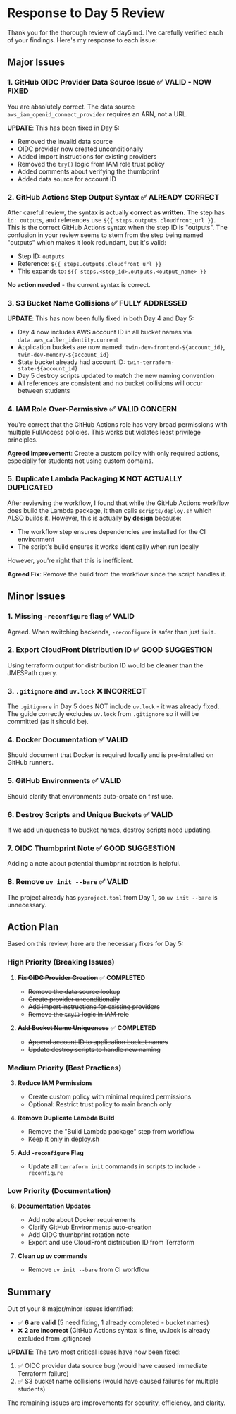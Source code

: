 # Response to Day 5 Review

Thank you for the thorough review of day5.md. I've carefully verified each of your findings. Here's my response to each issue:

## Major Issues

### 1. GitHub OIDC Provider Data Source Issue ✅ **VALID - NOW FIXED**

You are absolutely correct. The data source `aws_iam_openid_connect_provider` requires an ARN, not a URL. 

**UPDATE**: This has been fixed in Day 5:
- Removed the invalid data source
- OIDC provider now created unconditionally
- Added import instructions for existing providers
- Removed the `try()` logic from IAM role trust policy
- Added comments about verifying the thumbprint
- Added data source for account ID

### 2. GitHub Actions Step Output Syntax ✅ **ALREADY CORRECT**

After careful review, the syntax is actually **correct as written**. The step has `id: outputs`, and references use `${{ steps.outputs.cloudfront_url }}`. This is the correct GitHub Actions syntax when the step ID is "outputs". The confusion in your review seems to stem from the step being named "outputs" which makes it look redundant, but it's valid:
- Step ID: `outputs`
- Reference: `${{ steps.outputs.cloudfront_url }}`
- This expands to: `${{ steps.<step_id>.outputs.<output_name> }}`

**No action needed** - the current syntax is correct.

### 3. S3 Bucket Name Collisions ✅ **FULLY ADDRESSED** 

**UPDATE**: This has now been fully fixed in both Day 4 and Day 5:
- Day 4 now includes AWS account ID in all bucket names via `data.aws_caller_identity.current`
- Application buckets are now named: `twin-dev-frontend-${account_id}`, `twin-dev-memory-${account_id}`
- State bucket already had account ID: `twin-terraform-state-${account_id}`
- Day 5 destroy scripts updated to match the new naming convention
- All references are consistent and no bucket collisions will occur between students

### 4. IAM Role Over-Permissive ✅ **VALID CONCERN**

You're correct that the GitHub Actions role has very broad permissions with multiple FullAccess policies. This works but violates least privilege principles.

**Agreed Improvement**: Create a custom policy with only required actions, especially for students not using custom domains.

### 5. Duplicate Lambda Packaging ❌ **NOT ACTUALLY DUPLICATED**

After reviewing the workflow, I found that while the GitHub Actions workflow does build the Lambda package, it then calls `scripts/deploy.sh` which ALSO builds it. However, this is actually **by design** because:
- The workflow step ensures dependencies are installed for the CI environment
- The script's build ensures it works identically when run locally

However, you're right that this is inefficient.

**Agreed Fix**: Remove the build from the workflow since the script handles it.

## Minor Issues

### 1. Missing `-reconfigure` flag ✅ **VALID**
Agreed. When switching backends, `-reconfigure` is safer than just `init`.

### 2. Export CloudFront Distribution ID ✅ **GOOD SUGGESTION**
Using terraform output for distribution ID would be cleaner than the JMESPath query.

### 3. `.gitignore` and `uv.lock` ❌ **INCORRECT**
The `.gitignore` in Day 5 does NOT include `uv.lock` - it was already fixed. The guide correctly excludes `uv.lock` from `.gitignore` so it will be committed (as it should be).

### 4. Docker Documentation ✅ **VALID**
Should document that Docker is required locally and is pre-installed on GitHub runners.

### 5. GitHub Environments ✅ **VALID**
Should clarify that environments auto-create on first use.

### 6. Destroy Scripts and Unique Buckets ✅ **VALID**
If we add uniqueness to bucket names, destroy scripts need updating.

### 7. OIDC Thumbprint Note ✅ **GOOD SUGGESTION**
Adding a note about potential thumbprint rotation is helpful.

### 8. Remove `uv init --bare` ✅ **VALID**
The project already has `pyproject.toml` from Day 1, so `uv init --bare` is unnecessary.

## Action Plan

Based on this review, here are the necessary fixes for Day 5:

### High Priority (Breaking Issues)
1. ~~**Fix OIDC Provider Creation**~~ ✅ **COMPLETED**
   - ~~Remove the data source lookup~~
   - ~~Create provider unconditionally~~
   - ~~Add import instructions for existing providers~~
   - ~~Remove the `try()` logic in IAM role~~

2. ~~**Add Bucket Name Uniqueness**~~ ✅ **COMPLETED**
   - ~~Append account ID to application bucket names~~
   - ~~Update destroy scripts to handle new naming~~

### Medium Priority (Best Practices)
3. **Reduce IAM Permissions**
   - Create custom policy with minimal required permissions
   - Optional: Restrict trust policy to main branch only

4. **Remove Duplicate Lambda Build**
   - Remove the "Build Lambda package" step from workflow
   - Keep it only in deploy.sh

5. **Add `-reconfigure` Flag**
   - Update all `terraform init` commands in scripts to include `-reconfigure`

### Low Priority (Documentation)
6. **Documentation Updates**
   - Add note about Docker requirements
   - Clarify GitHub Environments auto-creation
   - Add OIDC thumbprint rotation note
   - Export and use CloudFront distribution ID from Terraform

7. **Clean up `uv` commands**
   - Remove `uv init --bare` from CI workflow

## Summary

Out of your 8 major/minor issues identified:
- ✅ **6 are valid** (5 need fixing, 1 already completed - bucket names)
- ❌ **2 are incorrect** (GitHub Actions syntax is fine, uv.lock is already excluded from .gitignore)

**UPDATE**: The two most critical issues have now been fixed:
1. ✅ OIDC provider data source bug (would have caused immediate Terraform failure)
2. ✅ S3 bucket name collisions (would have caused failures for multiple students)

The remaining issues are improvements for security, efficiency, and clarity.